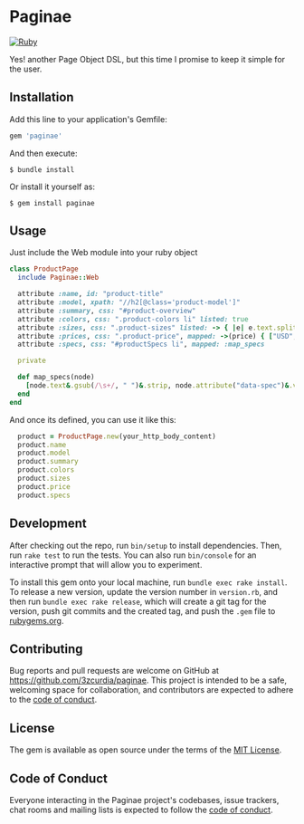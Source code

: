 # Paginae
[![Ruby](https://github.com/3zcurdia/paginae/actions/workflows/main.yml/badge.svg)](https://github.com/3zcurdia/paginae/actions/workflows/main.yml)

Yes! another Page Object DSL, but this time I promise to keep it simple for the user.

## Installation

Add this line to your application's Gemfile:

```ruby
gem 'paginae'
```

And then execute:

    $ bundle install

Or install it yourself as:

    $ gem install paginae

## Usage

Just include the Web module into your ruby object

```ruby
class ProductPage
  include Paginae::Web

  attribute :name, id: "product-title"
  attribute :model, xpath: "//h2[@class='product-model']"
  attribute :summary, css: "#product-overview"
  attribute :colors, css: ".product-colors li" listed: true
  attribute :sizes, css: ".product-sizes" listed: -> { |e| e.text.split(', ') }
  attribute :prices, css: ".product-price", mapped: ->(price) { ["USD", price.text.gsub(/[^\d\.]/, '').to_f] }
  attribute :specs, css: "#productSpecs li", mapped: :map_specs

  private

  def map_specs(node)
    [node.text&.gsub(/\s+/, " ")&.strip, node.attribute("data-spec")&.value]]
  end
end
```

And once its defined, you can use it like this:

```ruby
  product = ProductPage.new(your_http_body_content)
  product.name
  product.model
  product.summary
  product.colors
  product.sizes
  product.price
  product.specs
```

## Development

After checking out the repo, run `bin/setup` to install dependencies. Then, run `rake test` to run the tests. You can also run `bin/console` for an interactive prompt that will allow you to experiment.

To install this gem onto your local machine, run `bundle exec rake install`. To release a new version, update the version number in `version.rb`, and then run `bundle exec rake release`, which will create a git tag for the version, push git commits and the created tag, and push the `.gem` file to [rubygems.org](https://rubygems.org).

## Contributing

Bug reports and pull requests are welcome on GitHub at https://github.com/3zcurdia/paginae. This project is intended to be a safe, welcoming space for collaboration, and contributors are expected to adhere to the [code of conduct](https://github.com/3zcurdia/paginae/blob/main/CODE_OF_CONDUCT.md).

## License

The gem is available as open source under the terms of the [MIT License](https://opensource.org/licenses/MIT).

## Code of Conduct

Everyone interacting in the Paginae project's codebases, issue trackers, chat rooms and mailing lists is expected to follow the [code of conduct](https://github.com/3zcurdia/paginae/blob/main/CODE_OF_CONDUCT.md).
